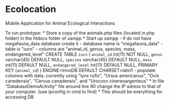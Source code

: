 # Ecolocation
Mobile Application for Animal Ecological Interactions

To run prototype:
	* Store a copy of the animals.php files (located in php folder) in the htdocs folder of xampp
	* Start up xampp
		- if do not have megafauna_data database create it
			- database name is "megafauna_data"
			- table is "iucn"
			- columns are "animal_id, genus, species, mass, endangered_level"
				CREATE TABLE `iucn` (
				`animal_id` int(11) NOT NULL,
				`genus` varchar(45) DEFAULT NULL,
				`species` varchar(45) DEFAULT NULL,
				`mass` int(11) DEFAULT NULL,
				`endangered_level` int(11) DEFAULT NULL,
				PRIMARY KEY (`animal_id`)
				) ENGINE=InnoDB DEFAULT CHARSET=latin1
			- populate columns with data. currently using "lynx rufis", "Ursus americanus", "Ovis canedensis", "Cervus canadensis", and "Urocvon cinereoargenteus"
	* In file "DatabaseDemoActivity" file around line 90 change the IP adress to that of your computer. (use ipconfig in cmd to find)
	* This should be everything for accessing DB
